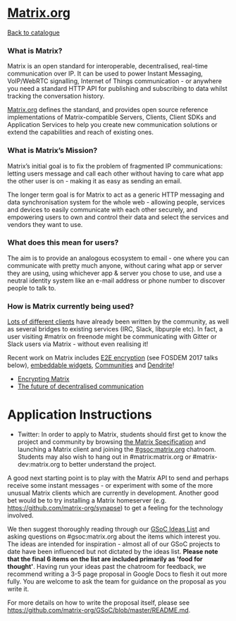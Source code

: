 
# [Matrix.org](https://matrix.org)

[Back to catalogue](../README.md#matrixorg)

### What is Matrix?
Matrix is an open standard for interoperable, decentralised, real-time communication over IP. It can be used to power Instant Messaging, VoIP/WebRTC signalling, Internet of Things communication - or anywhere you need a standard HTTP API for publishing and subscribing to data whilst tracking the conversation history.

[Matrix.org](https://matrix.org) defines the standard, and provides open source reference implementations of Matrix-compatible Servers, Clients, Client SDKs and Application Services to help you create new communication solutions or extend the capabilities and reach of existing ones.

### What is Matrix’s Mission?
Matrix’s initial goal is to fix the problem of fragmented IP communications: letting users message and call each other without having to care what app the other user is on - making it as easy as sending an email.

The longer term goal is for Matrix to act as a generic HTTP messaging and data synchronisation system for the whole web - allowing people, services and devices to easily communicate with each other securely, and empowering users to own and control their data and select the services and vendors they want to use.

### What does this mean for users?
The aim is to provide an analogous ecosystem to email - one where you can communicate with pretty much anyone, without caring what app or server they are using, using whichever app & server you chose to use, and use a neutral identity system like an e-mail address or phone number to discover people to talk to.

### How is Matrix currently being used?
[Lots of different clients](https://matrix.org/docs/projects/try-matrix-now.html) have already been written by the community, as well as several bridges to existing services (IRC, Slack, libpurple etc). In fact, a user visiting #matrix on freenode might be communicating with Gitter or Slack users via Matrix - without even realising it!

Recent work on Matrix includes [E2E encryption](https://matrix.org/blog/2016/11/21/matrixs-olm-end-to-end-encryption-security-assessment-released-and-implemented-cross-platform-on-riot-at-last/) (see FOSDEM 2017 talks below), [embeddable widgets](https://matrix.org/blog/2017/08/23/introducing-matrix-widgets/), [Communities](https://medium.com/@RiotChat/communities-aka-groups-are-here-announcing-riot-web-0-13-riot-ios-0-6-and-riot-android-0-7-4-933cb193a28e) and [Dendrite](https://github.com/matrix-org/dendrite)!

* [Encrypting Matrix](https://fosdem.org/2017/schedule/event/encrypting_matrix/)
* [The future of decentralised communication](https://fosdem.org/2017/schedule/event/matrix_future/)

# Application Instructions

* Twitter: In order to apply to Matrix, students should first get to know the project and community by browsing [the Matrix Specification](https://matrix.org/docs/spec) and launching a Matrix client and joining the [#gsoc:matrix.org](https://riot.im/app/#/room/#gsoc:matrix.org) chatroom.  Students may also wish to hang out in #matrix:matrix.org or #matrix-dev:matrix.org to better understand the project.

A good next starting point is to play with the Matrix API to send and perhaps receive some instant messages - or experiment with some of the more unusual Matrix clients which are currently in development.  Another good bet would be to try installing a Matrix homeserver (e.g. https://github.com/matrix-org/synapse) to get a feeling for the technology involved.

We then suggest thoroughly reading through our [GSoC Ideas List](https://github.com/matrix-org/GSoC/blob/master/IDEAS.md) and asking questions on #gsoc:matrix.org about the items which interest you.  The ideas are intended for inspiration - almost all of our GSoC projects to date have been influenced but not dictated by the ideas list. **Please note that the final 6 items on the list are included primarily as 'food for thought'**.  Having run your ideas past the chatroom for feedback, we recommend writing a 3-5 page proposal in Google Docs to flesh it out more fully.  You are welcome to ask the team for guidance on the proposal as you write it.

For more details on how to write the proposal itself, please see https://github.com/matrix-org/GSoC/blob/master/README.md.